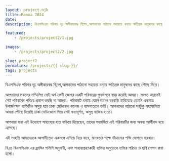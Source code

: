 ```yaml
---
layout: project.njk
title: Bonna 2024
date: 
description: বিএসসিএফ পরিবার দৃঢ় অঙ্গীকারবদ্ধ ছিলো,আপনাদের পাঠানো সহায়তা বন্যায় ক্ষতিগ্রস্ত মানুষদের কাছে পৌছে দিতে।

featured:
    - /projects/project2/1.jpg

images:
    - /projects/project2/2.jpg

slug: project2
permalink: /projects/{{ slug }}/
tags: projects
---
```

বিএসসিএফ পরিবার দৃঢ় অঙ্গীকারবদ্ধ ছিলো,আপনাদের পাঠানো সহায়তা বন্যায় ক্ষতিগ্রস্ত মানুষদের কাছে পৌছে দিতে।

আপনাদের সকলের সম্মিলিত সেই অর্থ ফেনী জেলার একটি পরিবারের পুনর্বাসনে ব্যায় করেছি আমরা। সংগত কারনেই সেই পরিবারের পরিচয় প্রকাশ করছি না আমরা।
পরিবারটি বন্যায় যেমন তাদের ঘরবাড়ি হারিয়েছে তেমনি একমাত্র উপার্জনক্ষম ব্যক্তিটিও অসুস্থ হয়ে ঢাকা মেডিকেল কলেজ ও হাসপাতালে ভর্তি। আপনাদের পাঠানো সবটুকু সহযোগিতা আমরা পৌছে দিয়েছি ঢাকা মেডিকেলে গিয়ে সেই বন্যাদূর্গত, অসুস্থ ব্যক্তির হাতে।

আপনারা যারা এই উদ্যোগে সাহায্যের হাত বাড়িয়ে দিয়েছেন, তাদের সহমর্মিতা এই পরিবারটির জন্য অনন্য আর্শীবাদ হয়ে এসেছে।

এই সংহতি আমাদেরকে আগামীতেও একসঙ্গে এগিয়ে নিয়ে যাবে, মানবতার পক্ষে দাঁড়ানোর শক্তি যোগাবে বারবার।

বি.দ্রঃ বিএসসিএফ এর ব্র্যান্ডিং পলিসি অনুযায়ী, এবং সাহায্যগ্রহণকারী ব্যক্তির অনুরোধে ব্যক্তির পরিচয়
ও ছবি গোপন রাখা হলো।